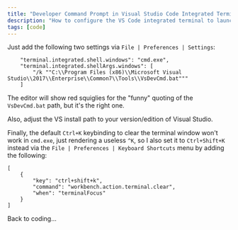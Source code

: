 ```yaml
---
title: "Developer Command Prompt in Visual Studio Code Integrated Terminal"
description: "How to configure the VS Code integrated terminal to launch into a VS developer command prompt by default."
tags: [code]
---
```


Just add the following two settings via `File | Preferences | Settings`:

```
    "terminal.integrated.shell.windows": "cmd.exe",
    "terminal.integrated.shellArgs.windows": [
        "/k ""C:\\Program Files (x86)\\Microsoft Visual Studio\\2017\\Enterprise\\Common7\\Tools\\VsDevCmd.bat"""
    ]
```

The editor will show red squiglies for the "funny" quoting of the `VsDevCmd.bat` path, but it's the right one.

Also, adjust the VS install path to your version/edition of Visual Studio.

Finally, the default `Ctrl+K` keybinding to clear the terminal window won't work in `cmd.exe`, just rendering 
a useless `^K`, so I also set it to `Ctrl+Shift+K` instead via the `File | Preferences | Keyboard Shortcuts` 
menu by adding the following:

```
[
    {
        "key": "ctrl+shift+k",
        "command": "workbench.action.terminal.clear",
        "when": "terminalFocus"
    }
]
```

Back to coding...